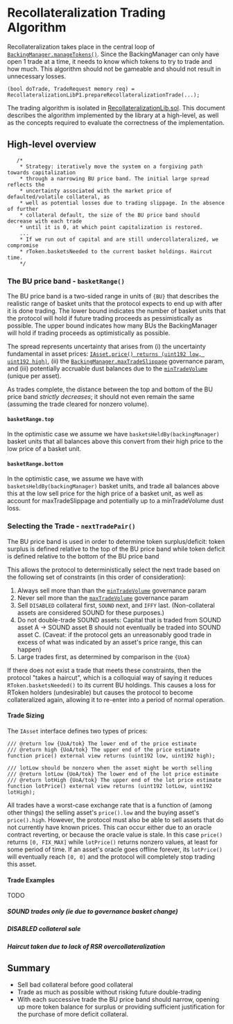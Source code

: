 # Recollateralization Trading Algorithm

Recollateralization takes place in the central loop of [`BackingManager.manageTokens()`](../contracts/p1/BackingManager). Since the BackingManager can only have open 1 trade at a time, it needs to know which tokens to try to trade and how much. This algorithm should not be gameable and should not result in unnecessary losses.

```solidity
(bool doTrade, TradeRequest memory req) = RecollateralizationLibP1.prepareRecollateralizationTrade(...);
```

The trading algorithm is isolated in [RecollateralizationLib.sol](../contracts/p1/mixins/RecollateralizationLib.sol). This document describes the algorithm implemented by the library at a high-level, as well as the concepts required to evaluate the correctness of the implementation.

## High-level overview

```solidity
   /*
    * Strategy: iteratively move the system on a forgiving path towards capitalization
    * through a narrowing BU price band. The initial large spread reflects the
    * uncertainty associated with the market price of defaulted/volatile collateral, as
    * well as potential losses due to trading slippage. In the absence of further
    * collateral default, the size of the BU price band should decrease with each trade
    * until it is 0, at which point capitalization is restored.
    ...
    * If we run out of capital and are still undercollateralized, we compromise
    * rToken.basketsNeeded to the current basket holdings. Haircut time.
    */
```

### The BU price band - `basketRange()`

The BU price band is a two-sided range in units of `{BU}` that describes the realistic range of basket units that the protocol expects to end up with after it is done trading. The lower bound indicates the number of basket units that the protocol will hold if future trading proceeds as pessimistically as possible. The upper bound indicates how many BUs the BackingManager will hold if trading proceeds as optimistically as possible.

The spread represents uncertainty that arises from (i) the uncertainty fundamental in asset prices: [`IAsset.price() returns (uint192 low, uint192 high)`](../contracts/interfaces/IAsset.sol), (ii) the [`BackingManager.maxTradeSlippage`](system-design.md#maxTradeSlippage) governance param, and (iii) potentially accruable dust balances due to the [`minTradeVolume`](system-design.md#rTokenMinTradeVolume) (unique per asset).

As trades complete, the distance between the top and bottom of the BU price band _strictly decreases_; it should not even remain the same (assuming the trade cleared for nonzero volume).

#### `basketRange.top`

In the optimistic case we assume we have `basketsHeldBy(backingManager)` basket units that all balances above this convert from their high price to the low price of a basket unit.

#### `basketRange.bottom`

In the optimistic case, we assume we have with `basketsHeldBy(backingManager)` basket units, and trade all balances above this at the low sell price for the high price of a basket unit, as well as account for maxTradeSlippage and potentially up to a minTradeVolume dust loss.

### Selecting the Trade - `nextTradePair()`

The BU price band is used in order to determine token surplus/deficit: token surplus is defined relative to the top of the BU price band while token deficit is defined relative to the bottom of the BU price band

This allows the protocol to deterministically select the next trade based on the following set of constraints (in this order of consideration):

1. Always sell more than than the [`minTradeVolume`](system-design.md#minTradeVolume) governance param
2. Never sell more than the [`maxTradeVolume`](system-design.md#rTokenMaxTradeVolume) governance param
3. Sell `DISABLED` collateral first, `SOUND` next, and `IFFY` last.
   (Non-collateral assets are considered SOUND for these purposes.)
4. Do not double-trade SOUND assets: Capital that is traded from SOUND asset A -> SOUND asset B should not eventually be traded into SOUND asset C.
   (Caveat: if the protocol gets an unreasonably good trade in excess of what was indicated by an asset's price range, this can happen)
5. Large trades first, as determined by comparison in the `{UoA}`

If there does not exist a trade that meets these constraints, then the protocol "takes a haircut", which is a colloquial way of saying it reduces `RToken.basketsNeeded()` to its current BU holdings. This causes a loss for RToken holders (undesirable) but causes the protocol to become collateralized again, allowing it to re-enter into a period of normal operation.

#### Trade Sizing

The `IAsset` interface defines two types of prices:

```solidity
/// @return low {UoA/tok} The lower end of the price estimate
/// @return high {UoA/tok} The upper end of the price estimate
function price() external view returns (uint192 low, uint192 high);

/// lotLow should be nonzero when the asset might be worth selling
/// @return lotLow {UoA/tok} The lower end of the lot price estimate
/// @return lotHigh {UoA/tok} The upper end of the lot price estimate
function lotPrice() external view returns (uint192 lotLow, uint192 lotHigh);

```

All trades have a worst-case exchange rate that is a function of (among other things) the selling asset's `price().low` and the buying asset's `price().high`. However, the protocol must also be able to sell assets that do not currently have known prices. This can occur either due to an oracle contract reverting, or because the oracle value is stale. In this case `price()` returns `[0, FIX_MAX]` while `lotPrice()` returns nonzero values, at least for some period of time. If an asset's oracle goes offline forever, its `lotPrice()` will eventually reach `[0, 0]` and the protocol will completely stop trading this asset.

#### Trade Examples

TODO

##### SOUND trades only (ie due to governance basket change)

##### DISABLED collateral sale

##### Haircut taken due to lack of RSR overcollateralization

## Summary

- Sell bad collateral before good collateral
- Trade as much as possible without risking future double-trading
- With each successive trade the BU price band should narrow, opening up more token balance for surplus or providing sufficient justification for the purchase of more deficit collateral.
